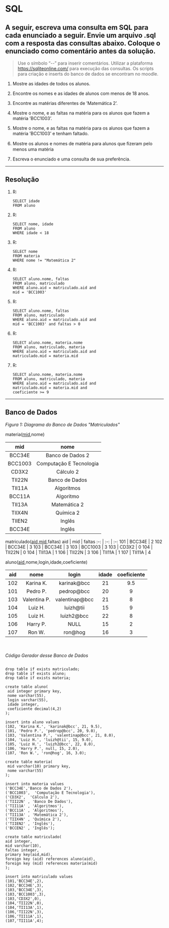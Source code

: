 # SQL

## A seguir, escreva uma consulta em SQL para cada enunciado a seguir. Envie um arquivo .sql com a resposta das consultas abaixo. Coloque o enunciado como comentário antes da solução.

> Use o símbolo “--” para inserir comentários. Utilizar a plataforma https://sqliteonline.com/ para execução das consultas. Os scripts para criação e inserts do banco de dados se encontram no moodle.

1. Mostre as idades de todos os alunos.

2. Encontre os nomes e as idades de alunos com menos de 18 anos.

3. Encontre as matérias diferentes de ’Matemática 2’.

4. Mostre o nome, e as faltas na matéria para os alunos que fazem a matéria ’BCC1003’.

5. Mostre o nome, e as faltas na matéria para os alunos que fazem a matéria ’BCC1003’ e tenham faltado.

6. Mostre os alunos e nomes de matéria para alunos que ﬁzeram pelo menos uma matéria

7. Escreva o enunciado e uma consulta de sua preferência.

---

## Resolução

1. R:

    ```{sql}
    SELECT idade
    FROM aluno
    ```

2. R:

    ```{sql}
    SELECT nome, idade
    FROM aluno
    WHERE idade < 18
    ```

3. R:

    ```{sql}
    SELECT nome
    FROM materia
    WHERE nome != "Matemática 2"
    ```

4. R:

    ```{sql}
    SELECT aluno.nome, faltas
    FROM aluno, matriculado
    WHERE aluno.aid = matriculado.aid and
    mid = 'BCC1003'
    ```

5. R:

    ```{sql}
    SELECT aluno.nome, faltas
    FROM aluno, matriculado
    WHERE aluno.aid = matriculado.aid and
    mid = 'BCC1003' and faltas > 0
    ```

6. R:
    ```{sql}
    SELECT aluno.nome, materia.nome
    FROM aluno, matriculado, materia
    WHERE aluno.aid = matriculado.aid and
    matriculado.mid = materia.mid
    ```

7. R:

    ```{sql}
    SELECT aluno.nome, materia.nome
    FROM aluno, matriculado, materia
    WHERE aluno.aid = matriculado.aid and
    matriculado.mid = materia.mid and
    coeficiente >= 9
    ```

---

## Banco de Dados

*Figura 1: Diagrama do Banco de Dados "Matriculados"*

materia(<u>mid</u>,nome)

mid | nome
:-: | :-:
BCC34E | Banco de Dados 2
BCC1003 | Computação E Tecnologia
CD3X2 | Cálculo 2
TII22N | Banco de Dados
TII11A | Algoritmos
BCC11A | Algoritmo
TII13A | Matemática 2
TIIX4N | Química 2
TIIEN2 | Inglês
BCC34E | Inglês

matriculado(<u>aid,mid</u>,faltas)
aid | mid | faltas
:-: | :-: | :-:
101 | BCC34E | 2
102 | BCC34E | 3
103 | BCC34E | 3
103 | BCC1003 | 3
103 | CD3X2 | 0
104 | TII22N | 0
104 | TII13A | 1
106 | TII22N | 3
106 | TII11A | 1
107 | TII11A | 4

aluno(<u>aid</u>,nome,login,idade,coeficiente)

aid | nome | login | idade | coeficiente
:-: | :-: | :-: | :-: | :-:
102 | Karina K. | karinak@bcc | 21 | 9.5
101 | Pedro P. | pedrop@bcc | 20 | 9
103 | Valentina P. | valentinap@bcc | 21 | 8
104 | Luiz H. | luizh@tii | 15 | 9
105 | Luiz H. | luizh2@bcc | 22 | 8
106 | Harry P. | NULL | 15 | 2
107 | Ron W. | ron@hog | 16 | 3

*<br><br>Código Gerador desse Banco de Dados*

```{sql}

drop table if exists matriculado;
drop table if exists aluno;
drop table if exists materia;

create table aluno(
 aid integer primary key,
 nome varchar(55),
 login varchar(55),
 idade integer,
 coeficiente decimal(4,2)
);

insert into aluno values
(102, 'Karina K.', 'karinak@bcc', 21, 9.5),
(101, 'Pedro P.', 'pedrop@bcc', 20, 9.0),
(103, 'Valentina P.', 'valentinap@bcc', 21, 8.0),
(104, 'Luiz H.', 'luizh@tii', 15, 9.0),
(105, 'Luiz H.', 'luizh2@bcc', 22, 8.0),
(106, 'Harry P.', null, 15, 2.0),
(107, 'Ron W.', 'ron@hog', 16, 3.0);

create table materia(
 mid varchar(10) primary key,
 nome varchar(55)
);

insert into materia values
('BCC34E','Banco de Dados 2'),
('BCC1003',  'Computação E Tecnologia'),
('CD3X2',  'Cálculo 2'),
('TII22N' , 'Banco De Dados'),
('TII11A' , 'Algoritmos'),
('BCC11A' , 'Algoritmos'),
('TII13A' , 'Matemática 2'),
('TIIX4N' , 'Química 2'),
('TIIEN2' , 'Inglês'),
('BCCEN2' , 'Inglês');

create table matriculado(
aid integer,
mid varchar(10),
faltas integer,
primary key(aid,mid),
foreign key (aid) references aluno(aid),
foreign key (mid) references materia(mid)
);

insert into matriculado values
(101,'BCC34E',2),
(102,'BCC34E',3),
(103,'BCC34E',3),
(103,'BCC1003',3),
(103,'CD3X2',0),
(104,'TII22N',0),
(104,'TII13A',1),
(106,'TII22N',3),
(106,'TII11A',1),
(107,'TII11A',4);
```
